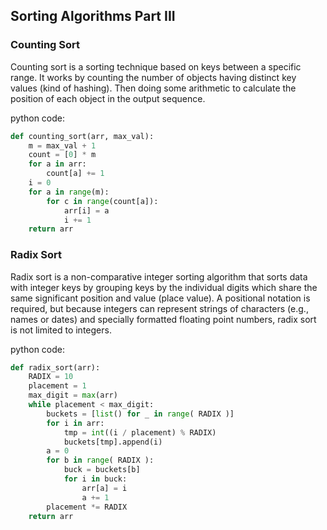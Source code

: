 ## Sorting Algorithms Part III

### Counting Sort

Counting sort is a sorting technique based on keys between a specific range. It works by counting the number of objects having distinct key values (kind of hashing). Then doing some arithmetic to calculate the position of each object in the output sequence.

python code:

```python
def counting_sort(arr, max_val):
    m = max_val + 1
    count = [0] * m                
    for a in arr:
        count[a] += 1             
    i = 0
    for a in range(m):            
        for c in range(count[a]):  
            arr[i] = a
            i += 1
    return arr
```

### Radix Sort

Radix sort is a non-comparative integer sorting algorithm that sorts data with integer keys by grouping keys by the individual digits which share the same significant position and value (place value). A positional notation is required, but because integers can represent strings of characters (e.g., names or dates) and specially formatted floating point numbers, radix sort is not limited to integers.

python code:

```python
def radix_sort(arr):
    RADIX = 10
    placement = 1
    max_digit = max(arr)
    while placement < max_digit:
        buckets = [list() for _ in range( RADIX )]
        for i in arr:
            tmp = int((i / placement) % RADIX)
            buckets[tmp].append(i)
        a = 0
        for b in range( RADIX ):
            buck = buckets[b]
            for i in buck:
                arr[a] = i
                a += 1
        placement *= RADIX
    return arr
```